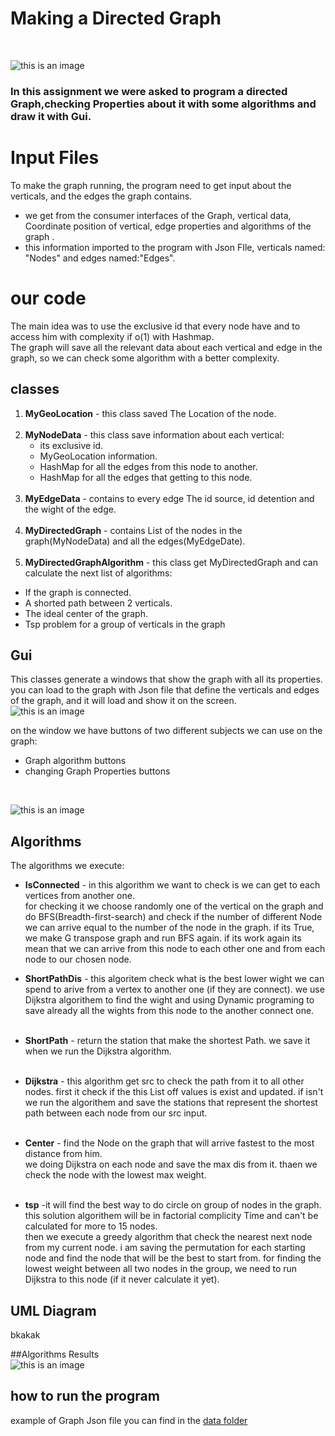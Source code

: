 ﻿# Making a Directed Graph
<br /> 


![this is an image](https://i.ibb.co/G5ynrVT/0-hdx0-WTASo-HI5jy-ZJ.jpg)  <br />
### In this assignment we were asked to program a directed Graph,checking Properties about it with some algorithms and draw it with Gui. 



# Input Files <br />
To make the graph running, the program need to get input about the verticals, and the edges the graph contains.

- we get from the consumer interfaces of the Graph, vertical data, Coordinate position of vertical, edge properties and algorithms of the graph .
- this information imported to the program with Json FIle, verticals named: "Nodes" and edges named:"Edges".
<photo>
  


# our code <br />
The main idea was to use the exclusive id that every node have and to access him with complexity if o(1) with Hashmap.<br />
The graph will save all the relevant data about each vertical and edge in the graph, so we can check some algorithm with a better complexity.

## classes <br />
1. **MyGeoLocation** - this class saved The Location of the node.
   <br /><br />
2. **MyNodeData** - this class save information about each vertical:
   - its exclusive id.
    - MyGeoLocation information.
    - HashMap for all the edges from this node to another.
    - HashMap for all the edges that getting to this node.                
      <br />
3. **MyEdgeData** - contains to every edge The id source, id detention and the wight of the edge.<br /><br />
4. **MyDirectedGraph** - contains List of the nodes in the graph(MyNodeData) and all the edges(MyEdgeDate).<br /><br />
5. **MyDirectedGraphAlgorithm** - this class get MyDirectedGraph and can calculate the next list of algorithms:
- If the graph is connected.
- A shorted path between 2 verticals.
- The ideal center of the graph.
- Tsp problem for a group of verticals in the graph
  <br />
  
## Gui <br />
This classes generate a windows that show the graph with all its properties.<br />
<photo>
you can load to the graph with Json file that define the verticals and edges of the graph, and it will load and show it on the screen.
<br />
![this is an image](https://i.ibb.co/gDh9Rj5/image.png)  <br /> 

on the window we have buttons of two different subjects we can use on the graph:
- Graph algorithm buttons
- changing Graph Properties buttons
<br />

![this is an image](https://i.ibb.co/6mP87Nw/image.png)  <br />



## Algorithms<br />

The algorithms we execute:
- **IsConnected** - in this algorithm we want to check is we can get to each vertices from another one. <br />
  for checking it we choose randomly one of the vertical on the graph and do BFS(Breadth-first-search) and check if the number of different Node we can arrive equal to the number of the node in the graph. if its True, we make G transpose graph and run BFS again.
  if its work again its mean that we can arrive from this node to each other one and from each node to our chosen node.
    

- **ShortPathDis** - this algoritem check what is the best lower wight we can spend to arive from a vertex to another one (if they are connect).
  we use Dijkstra algorithem to find the wight and using Dynamic programing to save already all the wights from this node to the another connect one. <br /><br />
- **ShortPath** - return the station that make the shortest Path. we save it when we run the Dijkstra algorithm. <br /><br />
- **Dijkstra** - this algorithm get src to check the path from it to all other nodes. first it check if the this List off values is exist and updated. if isn't we run the algorithem and save the stations that represent the shortest path between each node from our src input.<br /><br />
- **Center** - find the Node on the graph that will arrive fastest to the most distance from him. <br />
we doing Dijkstra on each node and save the max dis from it. thaen we check the node with the lowest max weight. <br /><br />

- **tsp** -it will find the best way to do circle on group of nodes in the graph. 
  this solution algorithem will be in factorial complicity Time and can't be calculated for more to 15 nodes. <br />
  then we execute a greedy algorithm that check the nearest next node from my current node.
  i am saving the permutation for each starting node and find the node that will be the best to start from.
  for finding the lowest weight between all two nodes in the group, we need to run Dijkstra to this node (if it never calculate it yet).
  


## UML Diagram <br />
bkakak<br />

##Algorithms Results<br />
![this is an image](https://i.ibb.co/yftKZ9d/result.png)
## how to run the program <br />

example of Graph Json file you can find in the [data folder](https://github.com/dvirGev/OOP--Ex2/tree/main/data)  <br />













